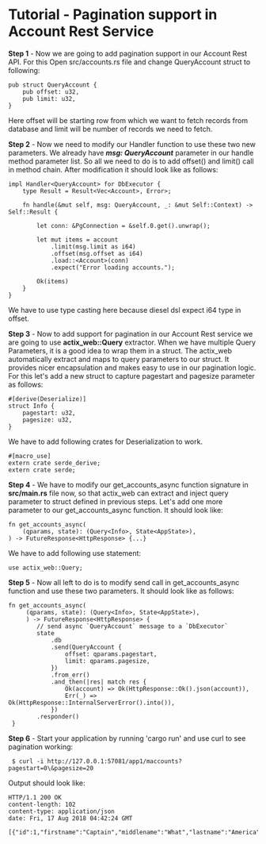 
# Tutorial - Pagination support in Account Rest Service #

**Step 1** - Now we are going to add pagination support in our Account Rest API. For this Open src/accounts.rs file and change QueryAccount struct to following:

```
pub struct QueryAccount {
    pub offset: u32,
    pub limit: u32,
}
```

  Here offset will be starting row from which we want to fetch records from database and limit will be number of records we need to fetch.
  
**Step 2** - Now we need to modify our Handler<QueryAccount> function to use these two new parameters. We already have **_msg: QueryAccount_** parameter in our handle method parameter list. So all we need to do is to add offset() and limit() call in method chain. After modification it should look like as follows:
    
```
impl Handler<QueryAccount> for DbExecutor {
    type Result = Result<Vec<Account>, Error>;

    fn handle(&mut self, msg: QueryAccount, _: &mut Self::Context) -> Self::Result {

        let conn: &PgConnection = &self.0.get().unwrap();

        let mut items = account
            .limit(msg.limit as i64)
            .offset(msg.offset as i64)
            .load::<Account>(conn)
            .expect("Error loading accounts.");

        Ok(items)
    }
}    
```
We have to use type casting here because diesel dsl expect i64 type in offset.

**Step 3** - Now to add support for pagination in our Account Rest service we are going to use **actix_web::Query** extractor. When we have multiple Query Parameters, it is a good idea to wrap them in a struct. The actix_web automatically extract and maps to query parameters to our struct. It provides nicer encapsulation and makes easy to use in our pagination logic. For this let's add a new struct to capture pagestart and pagesize parameter as follows:

```
#[derive(Deserialize)]
struct Info {
    pagestart: u32,
    pagesize: u32,
}
```

We have to add following crates for Deserialization to work.
```
#[macro_use]
extern crate serde_derive;
extern crate serde;
```

**Step 4** - We have to modify our get_accounts_async function signature in **src/main.rs** file now, so that actix_web can extract and inject query parameter to struct defined in previous steps. Let's add one more parameter to our get_accounts_async function. It should look like:

```
fn get_accounts_async(
    (qparams, state): (Query<Info>, State<AppState>),
) -> FutureResponse<HttpResponse> {...}
```

We have to add following use statement:

```
use actix_web::Query;
```

**Step 5** - Now all left to do is to modify send call in get_accounts_async function and use these two parameters. It should look like as follows:

```
fn get_accounts_async(
     (qparams, state): (Query<Info>, State<AppState>),
     ) -> FutureResponse<HttpResponse> {
        // send async `QueryAccount` message to a `DbExecutor`
        state
            .db
            .send(QueryAccount {
                offset: qparams.pagestart,
                limit: qparams.pagesize,
            })
            .from_err()
            .and_then(|res| match res {
                Ok(account) => Ok(HttpResponse::Ok().json(account)),
                Err(_) => Ok(HttpResponse::InternalServerError().into()),
            })
        .responder()
 }
```

**Step 6** - Start your application by running 'cargo run' and use curl to see pagination working:

```
 $ curl -i http://127.0.0.1:57081/app1/maccounts?pagestart=0\&pagesize=20
```

Output should look like:

```
HTTP/1.1 200 OK
content-length: 102
content-type: application/json
date: Fri, 17 Aug 2018 04:42:24 GMT

[{"id":1,"firstname":"Captain","middlename":"What","lastname":"America","email":"captain@shield.com"},......]
```
